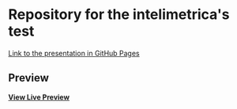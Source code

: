 # Repository for the intelimetrica's test

[Link to the presentation in GitHub Pages]()
 
## Preview


**[View Live Preview]()**
